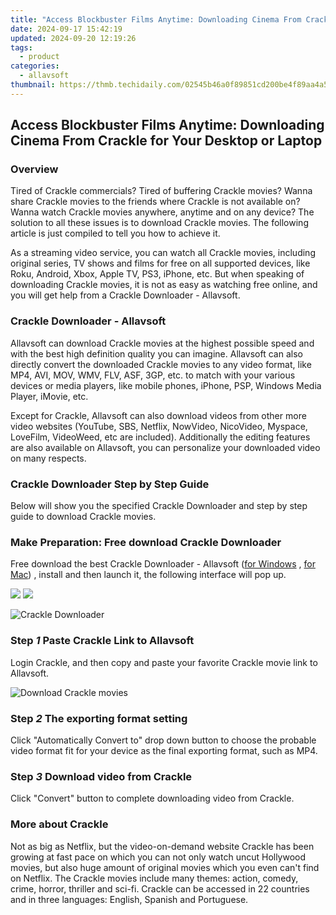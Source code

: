 ```yaml
---
title: "Access Blockbuster Films Anytime: Downloading Cinema From Crackle for Your Desktop or Laptop"
date: 2024-09-17 15:42:19
updated: 2024-09-20 12:19:26
tags:
  - product
categories:
  - allavsoft
thumbnail: https://thmb.techidaily.com/02545b46a0f89851cd200be4f89aa4a5cf07cac669a6cce1f1cfbd0428355e0a.jpg
---
```


## Access Blockbuster Films Anytime: Downloading Cinema From Crackle for Your Desktop or Laptop

### Overview

Tired of Crackle commercials? Tired of buffering Crackle movies? Wanna share Crackle movies to the friends where Crackle is not available on? Wanna watch Crackle movies anywhere, anytime and on any device? The solution to all these issues is to download Crackle movies. The following article is just compiled to tell you how to achieve it.

As a streaming video service, you can watch all Crackle movies, including original series, TV shows and films for free on all supported devices, like Roku, Android, Xbox, Apple TV, PS3, iPhone, etc. But when speaking of downloading Crackle movies, it is not as easy as watching free online, and you will get help from a Crackle Downloader - Allavsoft.

### Crackle Downloader - Allavsoft

Allavsoft can download Crackle movies at the highest possible speed and with the best high definition quality you can imagine. Allavsoft can also directly convert the downloaded Crackle movies to any video format, like MP4, AVI, MOV, WMV, FLV, ASF, 3GP, etc. to match with your various devices or media players, like mobile phones, iPhone, PSP, Windows Media Player, iMovie, etc.

Except for Crackle, Allavsoft can also download videos from other more video websites (YouTube, SBS, Netflix, NowVideo, NicoVideo, Myspace, LoveFilm, VideoWeed, etc are included). Additionally the editing features are also available on Allavsoft, you can personalize your downloaded video on many respects.

### Crackle Downloader Step by Step Guide

Below will show you the specified Crackle Downloader and step by step guide to download Crackle movies.

### Make Preparation: Free download Crackle Downloader

Free download the best Crackle Downloader - Allavsoft ([for Windows](https://tools.techidaily.com/allavsoft/products/) , [for Mac](https://tools.techidaily.com/allavsoft/products/)) , install and then launch it, the following interface will pop up.

[![](https://www.allavsoft.com/how-to/../images/how-to/free-download-win.jpg)](https://tools.techidaily.com/allavsoft/products/) [![](https://www.allavsoft.com/how-to/../images/how-to/free-download-mac.jpg)](https://tools.techidaily.com/allavsoft/products/)

![Crackle Downloader](https://www.allavsoft.com/how-to/../images/allavsoft/screen-shot-600.jpg)

### Step _1_ Paste Crackle Link to Allavsoft

Login Crackle, and then copy and paste your favorite Crackle movie link to Allavsoft.

![Download Crackle movies](https://www.allavsoft.com/how-to/../images/how-to/download-crackle-movies/download-crackle-movies.jpg)

### Step _2_ The exporting format setting

Click "Automatically Convert to" drop down button to choose the probable video format fit for your device as the final exporting format, such as MP4.

### Step _3_ Download video from Crackle

Click "Convert" button to complete downloading video from Crackle.

### More about Crackle

Not as big as Netflix, but the video-on-demand website Crackle has been growing at fast pace on which you can not only watch uncut Hollywood movies, but also huge amount of original movies which you even can't find on Netflix. The Crackle movies include many themes: action, comedy, crime, horror, thriller and sci-fi. Crackle can be accessed in 22 countries and in three languages: English, Spanish and Portuguese.

<ins class="adsbygoogle"
     style="display:block"
     data-ad-format="autorelaxed"
     data-ad-client="ca-pub-7571918770474297"
     data-ad-slot="1223367746"></ins>



<ins class="adsbygoogle"
     style="display:block"
     data-ad-client="ca-pub-7571918770474297"
     data-ad-slot="8358498916"
     data-ad-format="auto"
     data-full-width-responsive="true"></ins>
